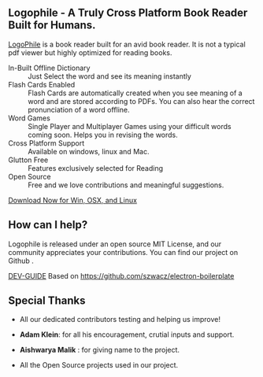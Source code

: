 ## Logophile - A Truly Cross Platform Book Reader Built for Humans. 

[LogoPhile](https://github.com/Logophile/logophile) is a book reader built for an avid book reader. It is not a typical pdf viewer but highly optimized for reading books.
<dl>
  <dt>In-Built Offline Dictionary</dt>
  <dd>Just Select the word and see its meaning instantly</dd>

  <dt>Flash Cards Enabled</dt>
  <dd>Flash Cards are automatically created when you see meaning of a word and are stored according to PDFs. You can also hear the correct pronunciation of a word offline.</dd>

  <dt>Word Games</dt>
  <dd>Single Player and Multiplayer Games using your difficult words coming soon. Helps you in revising the words.</dd>

  <dt>Cross Platform Support</dt>
  <dd>Available on windows, linux and Mac.</dd>

  <dt>Glutton Free</dt>
  <dd>Features exclusively selected for Reading</dd>

  <dt>Open Source</dt>
  <dd>Free and we love contributions and meaningful suggestions.</dd>
</dl>

<a href="https://github.com/Logophile/logophile/releases">Download Now for Win, OSX, and Linux</a>

## How can I help?

Logophile is released under an open source MIT License, and our community appreciates your contributions. You can find our project on Github . 

[DEV-GUIDE](https://github.com/Logophile/logophile/blob/master/DEV-README.md)
Based on https://github.com/szwacz/electron-boilerplate

## Special Thanks

* All our dedicated contributors testing and helping us improve!

* **Adam Klein**: for all his encouragement, crutial inputs and support.

* **Aishwarya Malik** : for giving name to the project.

* All the Open Source projects used in our project.
